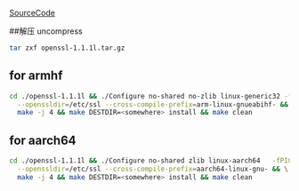 [SourceCode](https://www.openssl.org/source/openssl-1.1.1l.tar.gz)

##解压 uncompress
```bash
tar zxf openssl-1.1.1l.tar.gz
```
## for armhf
```bash
cd ./openssl-1.1.1l && ./Configure no-shared no-zlib linux-generic32 -fPIC --prefix=/ \
  --openssldir=/etc/ssl --cross-compile-prefix=arm-linux-gnueabihf- && \
  make -j 4 && make DESTDIR=<somewhere> install && make clean
```
## for aarch64
```bash
cd ./openssl-1.1.1l && ./Configure no-shared zlib linux-aarch64   -fPIC --prefix=/ \
  --openssldir=/etc/ssl --cross-compile-prefix=aarch64-linux-gnu- && \
  make -j 4 && make DESTDIR=<somewhere> install && make clean
```
